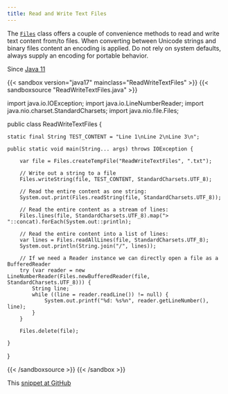 ```yaml
---
title: Read and Write Text Files
---
```


The [`Files`](https://docs.oracle.com/en/java/javase/17/docs/api/java.base/java/nio/file/Files.html) class offers a couple of convenience methods
 to read and write text content from/to files. When converting between Unicode
 strings and binary files content an encoding is applied. Do not rely on system
 defaults, always supply an encoding for portable behavior.

Since [Java 11](/jdk/11/)

{{< sandbox version="java17" mainclass="ReadWriteTextFiles" >}}
{{< sandboxsource "ReadWriteTextFiles.java" >}}

import java.io.IOException;
import java.io.LineNumberReader;
import java.nio.charset.StandardCharsets;
import java.nio.file.Files;

public class ReadWriteTextFiles {

	static final String TEST_CONTENT = "Line 1\nLine 2\nLine 3\n";

	public static void main(String... args) throws IOException {

		var file = Files.createTempFile("ReadWriteTextFiles", ".txt");

		// Write out a string to a file
		Files.writeString(file, TEST_CONTENT, StandardCharsets.UTF_8);

		// Read the entire content as one string:
		System.out.print(Files.readString(file, StandardCharsets.UTF_8));

		// Read the entire content as a stream of lines:
		Files.lines(file, StandardCharsets.UTF_8).map("> "::concat).forEach(System.out::println);

		// Read the entire content into a list of lines:
		var lines = Files.readAllLines(file, StandardCharsets.UTF_8);
		System.out.println(String.join("/", lines));

		// If we need a Reader instance we can directly open a file as a BufferedReader
		try (var reader = new LineNumberReader(Files.newBufferedReader(file, StandardCharsets.UTF_8))) {
			String line;
			while ((line = reader.readLine()) != null) {
				System.out.printf("%d: %s%n", reader.getLineNumber(), line);
			}
		}

		Files.delete(file);

	}

}

{{< /sandboxsource >}}
{{< /sandbox >}}

This [snippet at GitHub](https://github.com/marchof/io.javaalmanac.snippets/tree/master/src/main/java/io/javaalmanac/snippets/io/ReadWriteTextFiles.java)
